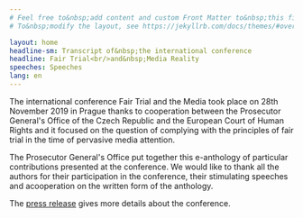 ```yaml
---
# Feel free to&nbsp;add content and custom Front Matter to&nbsp;this file.
# To&nbsp;modify the layout, see https://jekyllrb.com/docs/themes/#overriding-theme-defaults

layout: home
headline-sm: Transcript of&nbsp;the international conference
headline: Fair Trial<br/>and&nbsp;Media Reality
speeches: Speeches
lang: en
---
```


The international conference Fair Trial and the Media took place on&nbsp;28th November 2019 in&nbsp;Prague thanks to&nbsp;cooperation between the Prosecutor General's Office of&nbsp;the Czech Republic and the European Court of&nbsp;Human Rights and it&nbsp;focused on&nbsp;the question of&nbsp;complying with the principles of&nbsp;fair trial in&nbsp;the time of&nbsp;pervasive media attention.

The Prosecutor General's Office put together this e-anthology of&nbsp;particular contributions presented at&nbsp;the conference. We&nbsp;would like to&nbsp;thank all the authors for their participation in&nbsp;the conference, their stimulating speeches and acooperation on&nbsp;the written form of&nbsp;the anthology.

The <a href="{{site.baseurl}}/documents/tiskova-zprava">press release</a> gives more details about the conference.
